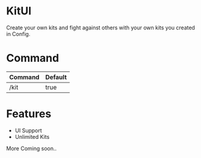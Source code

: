 # KitUI

Create your own kits and fight against others with your own kits you created in Config.

# Command

Command | Default
------- | -------
/kit    | true

# Features
- UI Support
- Unlimited Kits

More Coming soon..